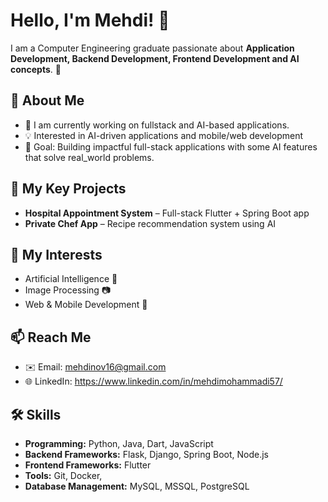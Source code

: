 # Hello, I'm Mehdi! 👋  

I am a Computer Engineering graduate passionate about **Application Development, Backend Development, Frontend Development and AI concepts**. 🚀  

## 🔹 About Me
- 🌱 I am currently working on fullstack and AI-based applications. 
- 💡 Interested in AI-driven applications and mobile/web development  
- 🎯 Goal: Building impactful full-stack applications with some AI features that solve real_world problems. 

## 🔹 My Key Projects
- **Hospital Appointment System** – Full-stack Flutter + Spring Boot app  
- **Private Chef App** – Recipe recommendation system using AI  

## 🔹 My Interests
- Artificial Intelligence 🤖
- Image Processing 📷
- Web & Mobile Development 📱

## 📫 Reach Me
- ✉️ Email: mehdinov16@gmail.com    
- 🌐 LinkedIn: https://www.linkedin.com/in/mehdimohammadi57/

## 🛠️ Skills
- **Programming:** Python, Java, Dart, JavaScript  
- **Backend Frameworks:** Flask, Django, Spring Boot, Node.js
- **Frontend Frameworks:** Flutter
- **Tools:** Git, Docker,
- **Database Management:** MySQL, MSSQL, PostgreSQL


